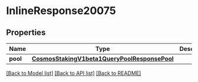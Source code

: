 # InlineResponse20075

## Properties
Name | Type | Description | Notes
------------ | ------------- | ------------- | -------------
**pool** | [**CosmosStakingV1beta1QueryPoolResponsePool**](CosmosStakingV1beta1QueryPoolResponsePool.md) |  | [optional] 

[[Back to Model list]](../README.md#documentation-for-models) [[Back to API list]](../README.md#documentation-for-api-endpoints) [[Back to README]](../README.md)

